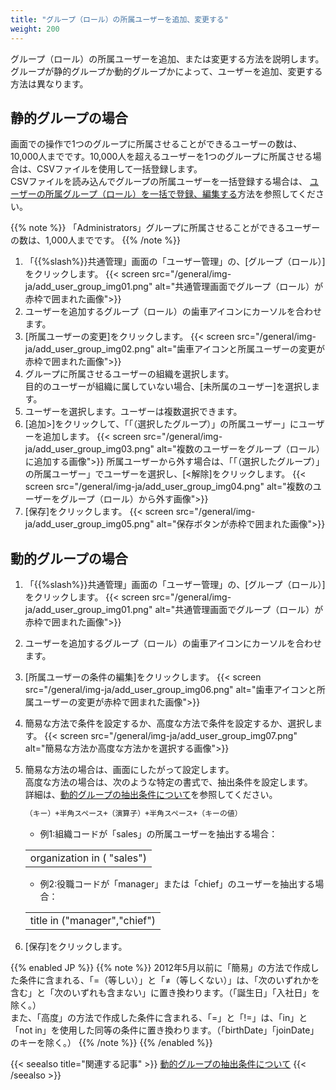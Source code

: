 ```yaml
---
title: "グループ（ロール）の所属ユーザーを追加、変更する"
weight: 200
---
```

グループ（ロール）の所属ユーザーを追加、または変更する方法を説明します。グループが静的グループか動的グループかによって、ユーザーを追加、変更する方法は異なります。

## 静的グループの場合

画面での操作で1つのグループに所属させることができるユーザーの数は、10,000人までです。10,000人を超えるユーザーを1つのグループに所属させる場合は、CSVファイルを使用して一括登録します。  
CSVファイルを読み込んでグループの所属ユーザーを一括登録する場合は、 [ユーザーの所属グループ（ロール）を一括で登録、編集する](/general/ja/admin/list_useradmin/list_csv/group_member.html)方法を参照してください。

{{% note %}}
「Administrators」グループに所属させることができるユーザーの数は、1,000人までです。
{{% /note %}}

1. 「{{%slash%}}共通管理」画面の「ユーザー管理」の、[グループ（ロール）]をクリックします。
  {{< screen src="/general/img-ja/add_user_group_img01.png" alt="共通管理画面でグループ（ロール）が赤枠で囲まれた画像">}}
1. ユーザーを追加するグループ（ロール）の歯車アイコンにカーソルを合わせます。
1. [所属ユーザーの変更]をクリックします。
  {{< screen src="/general/img-ja/add_user_group_img02.png" alt="歯車アイコンと所属ユーザーの変更が赤枠で囲まれた画像">}}
1. グループに所属させるユーザーの組織を選択します。  
  目的のユーザーが組織に属していない場合、[未所属のユーザー]を選択します。
1. ユーザーを選択します。ユーザーは複数選択できます。
1. [追加&gt;]をクリックして、「「（選択したグループ）」の所属ユーザー」にユーザーを追加します。
  {{< screen src="/general/img-ja/add_user_group_img03.png" alt="複数のユーザーをグループ（ロール）に追加する画像">}}
    所属ユーザーから外す場合は、「「（選択したグループ）」の所属ユーザー」でユーザーを選択し、[&lt;解除]をクリックします。
  {{< screen src="/general/img-ja/add_user_group_img04.png" alt="複数のユーザーをグループ（ロール）から外す画像">}}
1. [保存]をクリックします。
  {{< screen src="/general/img-ja/add_user_group_img05.png" alt="保存ボタンが赤枠で囲まれた画像">}}

## 動的グループの場合

1. 「{{%slash%}}共通管理」画面の「ユーザー管理」の、[グループ（ロール）]をクリックします。
  {{< screen src="/general/img-ja/add_user_group_img01.png" alt="共通管理画面でグループ（ロール）が赤枠で囲まれた画像">}}

1. ユーザーを追加するグループ（ロール）の歯車アイコンにカーソルを合わせます。

1. [所属ユーザーの条件の編集]をクリックします。
  {{< screen src="/general/img-ja/add_user_group_img06.png" alt="歯車アイコンと所属ユーザーの変更が赤枠で囲まれた画像">}}

1. 簡易な方法で条件を設定するか、高度な方法で条件を設定するか、選択します。
  {{< screen src="/general/img-ja/add_user_group_img07.png" alt="簡易な方法か高度な方法かを選択する画像">}}

1. 簡易な方法の場合は、画面にしたがって設定します。  
  高度な方法の場合は、次のような特定の書式で、抽出条件を設定します。  
  詳細は、[動的グループの抽出条件について](/general/ja/admin/list_useradmin/list_group/query.html)を参照してください。  

    ```bash
    （キー）+半角スペース+（演算子）+半角スペース+（キーの値）
    ```

    * 例1:組織コードが「sales」の所属ユーザーを抽出する場合：  
    <table>
        <tbody>
            <tr>
                <td>organization in ( &quot;sales&quot;)</td>
            </tr>
        </tbody>
    </table>

    * 例2:役職コードが「manager」または「chief」のユーザーを抽出する場合：  
    <table>
        <tbody>
            <tr>
                <td>title in (&quot;manager&quot;,&quot;chief&quot;)</td>
            </tr>
        </tbody>
    </table>
  
1. [保存]をクリックします。

{{% enabled JP %}}
{{% note %}}
2012年5月以前に「簡易」の方法で作成した条件に含まれる、「=（等しい）」と「&ne;（等しくない）」は、「次のいずれかを含む」と「次のいずれも含まない」に置き換わります。（「誕生日」「入社日」を除く。）  
また、「高度」の方法で作成した条件に含まれる、「=」と「!=」は、「in」と「not in」を使用した同等の条件に置き換わります。（「birthDate」「joinDate」のキーを除く。）
{{% /note %}}
{{% /enabled %}}

{{< seealso title="関連する記事" >}}
[動的グループの抽出条件について](/general/ja/admin/list_useradmin/list_group/query.html)
{{< /seealso >}}
